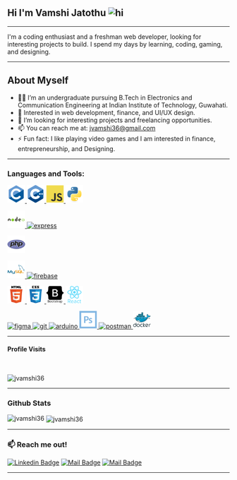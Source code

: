 ## Hi I'm Vamshi Jatothu <img src="https://user-images.githubusercontent.com/1303154/88677602-1635ba80-d120-11ea-84d8-d263ba5fc3c0.gif" width="28px" alt="hi">

---

I'm a coding enthusiast and a freshman web developer, looking for interesting projects to build. I spend my days by learning, coding, gaming, and designing.

---


## About Myself

- 👨‍🎓 I’m an undergraduate pursuing B.Tech in Electronics and Communication Engineering at Indian Institute of Technology, Guwahati.
- 🔭 Interested in web development, finance, and UI/UX design.
- 🤝 I’m looking for interesting projects and freelancing opportunities.
- 📫 You can reach me at: jvamshi36@gmail.com
- ⚡ Fun fact: I like playing video games and I am interested in finance, entrepreneurship, and Designing.


---


<h3 align="left">Languages and Tools:</h3>
<p align="left">

<a href="https://www.cprogramming.com/" target="_blank"> 
    <img src="https://raw.githubusercontent.com/devicons/devicon/master/icons/c/c-original.svg" alt="c" width="40" height="40"/> 
</a> 

<a href="https://www.w3schools.com/cpp/" target="_blank"> 
    <img src="https://raw.githubusercontent.com/devicons/devicon/master/icons/cplusplus/cplusplus-original.svg" alt="cplusplus" width="40" height="40"/> 
</a>

<a href="https://developer.mozilla.org/en-US/docs/Web/JavaScript" target="_blank"> 
    <img src="https://raw.githubusercontent.com/devicons/devicon/master/icons/javascript/javascript-original.svg" alt="javascript" width="40" height="40"/> 
</a> 

<a href="https://www.python.org" target="_blank"> 
    <img src="https://raw.githubusercontent.com/devicons/devicon/master/icons/python/python-original.svg" alt="python" width="40" height="40"/> 
</a> 

</p>

<p>
 

<a href="https://nodejs.org" target="_blank"> 
    <img src="https://raw.githubusercontent.com/devicons/devicon/master/icons/nodejs/nodejs-original-wordmark.svg" alt="nodejs" width="40" height="40"/>
</a>

<a href="https://expressjs.com" target="_blank"> 
    <img src="./express-white-bg.png" alt="express" width="auto" height="20"/> 
</a> 

 <a href="https://www.php.net" target="_blank" rel="noreferrer"> <img src="https://raw.githubusercontent.com/devicons/devicon/master/icons/php/php-original.svg" alt="php" width="40" height="40"/> </a>

<a href="https://www.mysql.com/" target="_blank"> 
    <img src="https://raw.githubusercontent.com/devicons/devicon/master/icons/mysql/mysql-original-wordmark.svg" alt="mysql" width="40" height="40"/> 
</a>

<a href="https://firebase.google.com/" target="_blank"> 
    <img src="https://www.vectorlogo.zone/logos/firebase/firebase-icon.svg" alt="firebase" width="40" height="40"/> 
</a> 


</p>

<p>
<a href="https://www.w3.org/html/" target="_blank"> 
    <img src="https://raw.githubusercontent.com/devicons/devicon/master/icons/html5/html5-original-wordmark.svg" alt="html5" width="40" height="40"/> 
</a> 
<a href="https://www.w3schools.com/css/" target="_blank"> 
    <img src="https://raw.githubusercontent.com/devicons/devicon/master/icons/css3/css3-original-wordmark.svg" alt="css3" width="40" height="40"/> 
</a> 
<a href="https://getbootstrap.com" target="_blank"> 
    <img src="https://raw.githubusercontent.com/devicons/devicon/master/icons/bootstrap/bootstrap-plain-wordmark.svg" alt="bootstrap" width="40" height="40"/> 
</a> 

<a href="https://reactjs.org/" target="_blank"> 
    <img src="https://raw.githubusercontent.com/devicons/devicon/master/icons/react/react-original-wordmark.svg" alt="react" width="40" height="40"/> 
</a> 
</p>



<p>
<a href="https://www.figma.com/" target="_blank"> 
    <img src="https://www.vectorlogo.zone/logos/figma/figma-icon.svg" alt="figma" width="40" height="40"/> 
</a> 
<a href="https://git-scm.com/" target="_blank"> 
    <img src="https://www.vectorlogo.zone/logos/git-scm/git-scm-icon.svg" alt="git" width="40" height="40"/> 
</a> 
 <a href="https://www.arduino.cc/" target="_blank" >
     <img src="https://cdn.worldvectorlogo.com/logos/arduino-1.svg" alt="arduino" width="40" height="40"/> </a> 
    
<a href="https://www.photoshop.com/en" target="_blank" >
    <img src="https://raw.githubusercontent.com/devicons/devicon/master/icons/photoshop/photoshop-line.svg" alt="photoshop" width="40" height="40"/> </a> 

<a href="https://postman.com" target="_blank"> 
 <img src="https://www.vectorlogo.zone/logos/getpostman/getpostman-icon.svg" alt="postman" width="40" height="40"/> 
</a> 

<a href="https://www.docker.com/" target="_blank" >
  <img src="https://raw.githubusercontent.com/devicons/devicon/master/icons/docker/docker-original-wordmark.svg" alt="docker" width="40" height="40"/> </a>


</p>


---


#### Profile Visits

<br>

<p align="left"> <img src="https://komarev.com/ghpvc/?username=jvamshi36&label=Profile%20views&color=0e75b6&style=flat" alt="jvamshi36" /> </p>

---

### Github Stats


<p><img align="left" src="https://github-readme-stats.vercel.app/api/top-langs?username=jvamshi36&show_icons=true&locale=en&layout=compact" alt="jvamshi36" /></p>

<p>&nbsp;<img align="center" src="https://github-readme-stats.vercel.app/api?username=jvamshi36&show_icons=true&locale=en" alt="jvamshi36" /></p>



---

### :mailbox: Reach me out!

[![Linkedin Badge](https://img.shields.io/badge/-vamshi_jatothu-0e76a8?style=flat&labelColor=0e76a8&logo=linkedin&logoColor=white)](https://www.linkedin.com/in/vamshi_jatothu) [![Mail Badge](https://img.shields.io/badge/-@vamshi_jatothu-e84393?style=flat&labelColor=e84393&logo=instagram&logoColor=white)](https://www.instagram.com/vamshi_jatothu/) [![Mail Badge](https://img.shields.io/badge/-jvamshi36-c0392b?style=flat&labelColor=c0392b&logo=gmail&logoColor=white)](mailto:jvamshi36@gmail.com)

---
